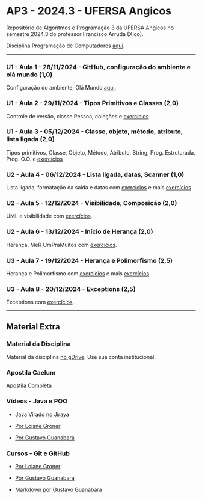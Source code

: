 # AP3 - 2024.3 - UFERSA Angicos

Repositório de Algoritmos e Programação 3 da UFERSA Angicos no semestre 2024.3 do professor Francisco Arruda (Xico).

Disciplina Programação de Computadores [aqui](prog_computadores).

---

### U1 - Aula 1 - 28/11/2024 - GitHub, configuração do ambiente e olá mundo (1,0)

Configuração do ambiente, Olá Mundo [aqui](unidade1/aula1.md).

### U1 - Aula 2 - 29/11/2024 - Tipos Primitivos e Classes (2,0)

Controle de versão, classe Pessoa, coleções e [exercícios](unidade1/aula2.md).

### U1 - Aula 3 - 05/12/2024 - Classe, objeto, método, atributo, lista ligada (2,0)

Tipos primitivos, Classe, Objeto, Método, Atributo, String, Prog. Estruturada, Prog. O.O. e [exercícios](unidade1/aula3.md)

### U2 - Aula 4 - 06/12/2024 - Lista ligada, datas, Scanner (1,0)

Lista ligada, formatação da saída e datas com  [exercícios](unidade1/aula4.md) e mais [exercícios](unidade1/aula5.md)

### U2 - Aula 5 - 12/12/2024 - Visibilidade, Composição (2,0)

UML e visibilidade com [exercícios](unidade1/aula6.md).

### U2 - Aula 6 - 13/12/2024 - Início de Herança (2,0)

Herança, MeR UmPraMuitos com [exercícios](unidade2/aula8.md).

### U3 - Aula 7 - 19/12/2024 - Herança e Polimorfismo (2,5)

Herança e Polimorfismo com [exercícios](unidade2/aula9.md) e mais [exercícios](unidade2/aula10.md).

### U3 - Aula 8 - 20/12/2024 - Exceptions (2,5)

Exceptions com [exercícios](unidade3/aula11.md).

---

## Material Extra

### Material da Disciplina

Material da disciplina [no gDrive](https://drive.google.com/drive/u/1/folders/1y72aaSWIXqO2sgJkdnLvzLkCXdZ2KwXj). Use sua conta institucional.

### Apostila Caelum

[Apostila Completa](https://www.alura.com.br/apostila-java-orientacao-objetos/)

### Vídeos - Java e POO

- [Java Virado no Jiraya](https://www.youtube.com/playlist?list=PL62G310vn6nFIsOCC0H-C2infYgwm8SWW)

- [Por Loiane Groner](https://www.youtube.com/playlist?list=PLGxZ4Rq3BOBq0KXHsp5J3PxyFaBIXVs3r)

- [Por Gustavo Guanabara](https://www.youtube.com/playlist?list=PLHz_AreHm4dkqe2aR0tQK74m8SFe-aGsY)

### Cursos - Git e GitHub

- [Por Loiane Groner](https://www.youtube.com/watch?v=UMhskLXJuq4)

- [Por Gustavo Guanabara](https://www.youtube.com/watch?v=xEKo29OWILE&list=PLHz_AreHm4dm7ZULPAmadvNhH6vk9oNZA)

- [Markdown por Gustavo Guanabara](/git_github_gguanabara)
